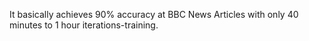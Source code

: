 It basically achieves 90% accuracy at BBC News Articles with only 40 minutes to 1 hour iterations-training.
